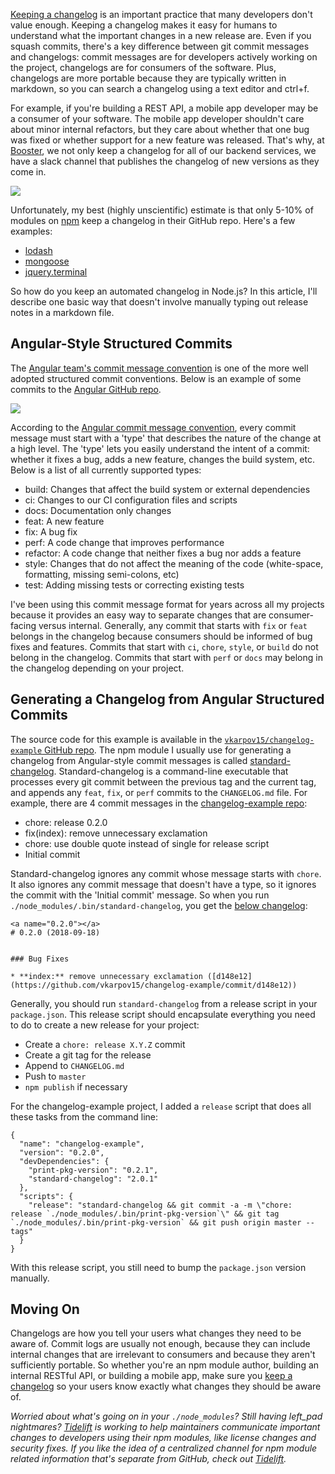 [Keeping a changelog](https://keepachangelog.com/en/1.0.0/) is an important practice that many developers don't value enough. Keeping a changelog makes it easy for humans to understand what the important changes in a new release are. Even if you squash commits, there's a key difference between git commit messages and changelogs: commit messages are for developers actively working on the project, changelogs are for consumers of the software. Plus, changelogs are more portable because they are typically written in markdown, so you can search a changelog using a text editor and ctrl+f.

For example, if you're building a REST API, a mobile app developer may be a consumer of your software. The mobile app developer shouldn't care about minor internal refactors, but they care about whether that one bug was fixed or whether support for a new feature was released. That's why, at [Booster](https://trybooster.com/careers), we not only keep a changelog for all of our backend services, we have a slack channel that publishes the changelog of new versions as they come in.

<img src="https://i.imgur.com/myaDDCF.png">

Unfortunately, my best (highly unscientific) estimate is that only 5-10% of modules on [npm](https://www.npmjs.com/) keep a changelog in their GitHub repo. Here's a few examples:

* [lodash](https://github.com/lodash/lodash/wiki/Changelog)
* [mongoose](https://github.com/Automattic/mongoose/blob/master/History.md)
* [jquery.terminal](https://github.com/jcubic/jquery.terminal/blob/master/CHANGELOG.md)

So how do you keep an automated changelog in Node.js? In this article, I'll describe one basic way that doesn't involve manually typing out release notes in a markdown file.

Angular-Style Structured Commits
--------------------------------

The [Angular team's commit message convention](https://github.com/angular/angular/blob/master/CONTRIBUTING.md#-commit-message-guidelines) is one of the more well adopted structured commit conventions.
Below is an example of some commits to the [Angular GitHub repo](https://github.com/angular/angular).

<img src="https://i.imgur.com/Y4SUAxt.png">

According to the [Angular commit message convention](https://github.com/angular/angular/blob/master/CONTRIBUTING.md#-commit-message-guidelines), every commit message must start with a 'type' that describes the nature of the change at a high level. The 'type' lets you easily understand the intent of a commit: whether it fixes a bug, adds a new feature, changes the build system, etc. Below is a list of all currently supported types:

* build: Changes that affect the build system or external dependencies
* ci: Changes to our CI configuration files and scripts
* docs: Documentation only changes
* feat: A new feature
* fix: A bug fix
* perf: A code change that improves performance
* refactor: A code change that neither fixes a bug nor adds a feature
* style: Changes that do not affect the meaning of the code (white-space, formatting, missing semi-colons, etc)
* test: Adding missing tests or correcting existing tests

I've been using this commit message format for years across all my projects because it provides an easy way to separate changes that are consumer-facing versus internal. Generally, any commit that starts with `fix` or `feat` belongs in the changelog because consumers should be informed of bug fixes and features. Commits that start with `ci`, `chore`, `style`, or `build` do not belong in the changelog. Commits that start with `perf` or `docs` may belong in the changelog depending on your project.

Generating a Changelog from Angular Structured Commits
------------------------------------------------------

The source code for this example is available in the [`vkarpov15/changelog-example` GitHub repo](https://github.com/vkarpov15/changelog-example). The npm module I usually use for generating a changelog from Angular-style commit messages is called [standard-changelog](https://www.npmjs.com/package/standard-changelog). Standard-changelog is a command-line executable that processes every git commit between the previous tag and the current tag, and appends any `feat`, `fix`, or `perf` commits to the `CHANGELOG.md` file. For example, there are 4 commit messages in the [changelog-example repo](https://github.com/vkarpov15/changelog-example/commits/master):

* chore: release 0.2.0
* fix(index): remove unnecessary exclamation
* chore: use double quote instead of single for release script
* Initial commit

Standard-changelog ignores any commit whose message starts with `chore`. It also
ignores any commit message that doesn't have a type, so it ignores the commit with
the 'Initial commit' message. So when you run `./node_modules/.bin/standard-changelog`, you get the [below changelog](https://github.com/vkarpov15/changelog-example/commit/cf39305263610727f70f6c46f77bfa3d0b67d612):

```
<a name="0.2.0"></a>
# 0.2.0 (2018-09-18)


### Bug Fixes

* **index:** remove unnecessary exclamation ([d148e12](https://github.com/vkarpov15/changelog-example/commit/d148e12))
```

Generally, you should run `standard-changelog` from a release script in your `package.json`. This release script should encapsulate everything you need to do to create a new release for your project:

* Create a `chore: release X.Y.Z` commit
* Create a git tag for the release
* Append to `CHANGELOG.md`
* Push to `master`
* `npm publish` if necessary

For the changelog-example project, I added a `release` script that does all these tasks from the command line:

```
{
  "name": "changelog-example",
  "version": "0.2.0",
  "devDependencies": {
    "print-pkg-version": "0.2.1",
    "standard-changelog": "2.0.1"
  },
  "scripts": {
    "release": "standard-changelog && git commit -a -m \"chore: release `./node_modules/.bin/print-pkg-version`\" && git tag `./node_modules/.bin/print-pkg-version` && git push origin master --tags"
  }
}
```

With this release script, you still need to bump the `package.json` version manually.

Moving On
---------

Changelogs are how you tell your users what changes they need to be aware of. Commit logs are usually not enough, because they can include internal changes that are irrelevant to consumers and because they aren't sufficiently portable. So whether you're an npm module author, building an internal RESTful API, or building a mobile app, make sure you [keep a changelog](https://keepachangelog.com/en/1.0.0/) so your users know exactly what changes they should be aware of.

*Worried about what's going on in your `./node_modules`? Still having left_pad nightmares? [Tidelift](https://tidelift.com/subscription/pkg/npm-mongoose?utm_source=npm-mongoose&utm_medium=website) is working to help maintainers communicate important changes to developers using their npm modules, like license changes and security fixes. If you like the idea of a centralized channel for npm module related information that's separate from GitHub, check out [Tidelift](https://tidelift.com/subscription/pkg/npm-mongoose?utm_source=npm-mongoose&utm_medium=website).*
